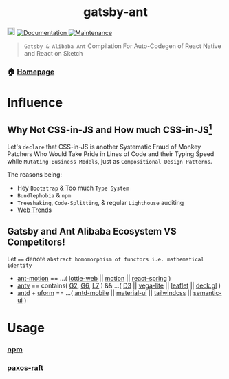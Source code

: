 <h1 align="center">gatsby-ant </h1>
<p>
   <a href="https://www.npmjs.com/package/gatsby-ant"><img src="https://badge.fury.io/js/gatsby-ant.svg" alt="npm version" height="18"></a>
  <a href="https://github.com/paxos-raft/paxos-raft/tree/master/packages/gatsby-ant#readme" target="_blank">
    <img alt="Documentation" src="https://img.shields.io/badge/documentation-yes-brightgreen.svg" />
  </a>
  <a href="https://github.com/paxos-raft/paxos-raft/graphs/commit-activity" target="_blank">
    <img alt="Maintenance" src="https://img.shields.io/badge/Maintained%3F-yes-green.svg" />
  </a>
 
</p>

 > `Gatsby & Alibaba Ant` Compilation For Auto-Codegen of React Native and React on Sketch 

### 🏠 [Homepage](https://github.com/paxos-raft/paxos-raft/tree/master/packages/gatsby-ant#readme)

# Influence
## Why Not CSS-in-JS and How much CSS-in-JS<a href="https://github.com/phuoc-ng/csslayout" target="_blank"><sup>1</sup></a>

Let's `declare` that CSS-in-JS is another Systematic Fraud of Monkey Patchers Who Would Take Pride in Lines of Code and their Typing Speed while `Mutating Business Models`, just as `Compositional Design Patterns`.

The reasons being:
* Hey `Bootstrap` & Too much `Type System`
* `Bundlephobia` & `npm`
* `Treeshaking`, `Code-Splitting`, & regular `Lighthouse` auditing
* [Web Trends](https://httparchive.org/reports/page-weight)

## Gatsby and Ant Alibaba Ecosystem VS Competitors!

Let `==` denote `abstract homomorphism of functors i.e. mathematical identity` 

* [ant-motion](https://motion.ant.design/) == ...( [lottie-web](http://airbnb.io/lottie/#/) || [motion](https://www.framer.com/motion/) || [react-spring](https://www.react-spring.io/) )
* [antv](https://antv.vision/en) == contains( [G2](https://g2.antv.vision/en), [G6](https://g6.antv.vision/en), [L7](https://l7.antv.vision/en) ) && ...( [D3](https://d3js.org/) || [vega-lite](https://github.com/vega/vega-lite) || [leaflet](https://leafletjs.com/) || [deck.gl](https://deck.gl/) )
* [antd](https://ant.design/) + [uform](https://github.com/alibaba/uform) == ...( [antd-mobile](https://mobile.ant.design/) || [material-ui](https://material-ui.com/) || [tailwindcss](https://tailwindcss.com/) || [semantic-ui](https://semantic-ui.com/) )

# Usage
### [npm](https://www.npmjs.com/package/gatsby-ant)
### [paxos-raft](https://github.com/paxos-raft/paxos-raft#readme)


